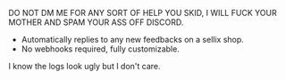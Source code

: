 DO NOT DM ME FOR ANY SORT OF HELP YOU SKID, I WILL FUCK YOUR MOTHER AND SPAM YOUR ASS OFF DISCORD.

- Automatically replies to any new feedbacks on a sellix shop.
- No webhooks required, fully customizable.

I know the logs look ugly but I don't care.
